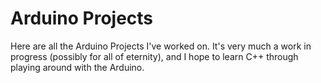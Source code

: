 # Arduino Projects

Here are all the Arduino Projects I've worked on. It's very much a work in progress (possibly for all of eternity), and I hope to learn C++ through playing around with the Arduino.  
